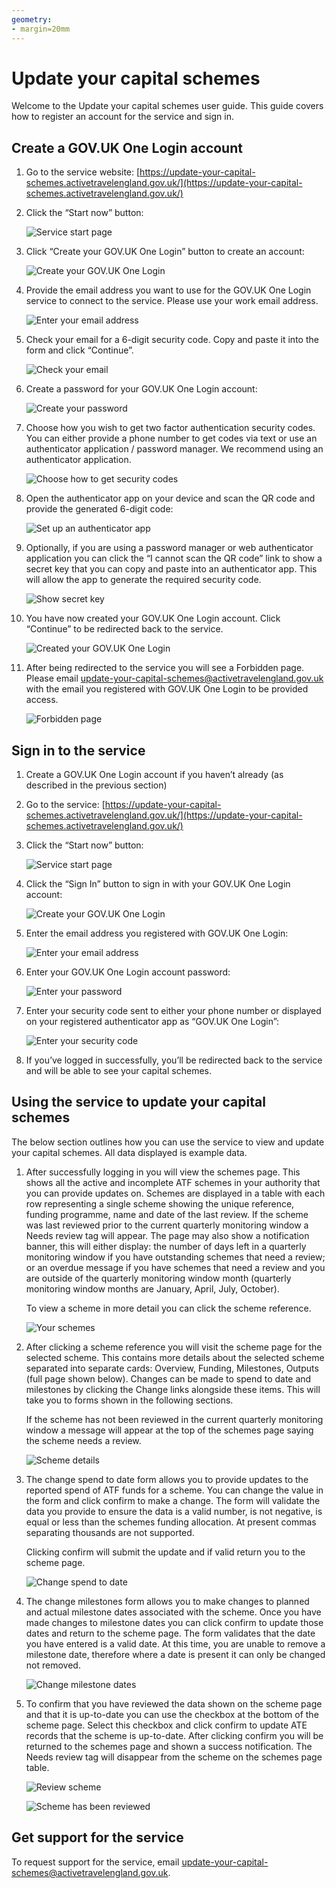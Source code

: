 ```yaml
---
geometry:
- margin=20mm
---
```


# Update your capital schemes 

Welcome to the Update your capital schemes user guide. This guide covers how to register an account for the service and sign in. 

## Create a GOV.UK One Login account 

1. Go to the service website: [https://update-your-capital-schemes.activetravelengland.gov.uk/](https://update-your-capital-schemes.activetravelengland.gov.uk/) 

1. Click the “Start now” button:

    ![Service start page](start.png)

1. Click “Create your GOV.UK One Login” button to create an account: 

    ![Create your GOV.UK One Login](create-or-sign-in.png)

1. Provide the email address you want to use for the GOV.UK One Login service to connect to the service. Please use your work email address. 

    ![Enter your email address](create-enter-email.png)

1. Check your email for a 6-digit security code. Copy and paste it into the form and click “Continue”.

    ![Check your email](create-check-email.png)

1. Create a password for your GOV.UK One Login account: 

    ![Create your password](create-password.png)

1. Choose how you wish to get two factor authentication security codes. You can either provide a phone number to get codes via text or use an authenticator application / password manager. We recommend using an authenticator application. 

    ![Choose how to get security codes](create-security-codes.png)

1. Open the authenticator app on your device and scan the QR code and provide the generated 6-digit code: 

    ![Set up an authenticator app](create-qr-code.png)

1. Optionally, if you are using a password manager or web authenticator application you can click the “I cannot scan the QR code” link to show a secret key that you can copy and paste into an authenticator app. This will allow the app to generate the required security code. 

    ![Show secret key](create-secret-key.png)

1. You have now created your GOV.UK One Login account. Click “Continue” to be redirected back to the service. 

    ![Created your GOV.UK One Login](create-success.png)

1. After being redirected to the service you will see a Forbidden page. Please email [update-your-capital-schemes@activetravelengland.gov.uk](mailto:update-your-capital-schemes@activetravelengland.gov.uk) with the email you registered with GOV.UK One Login to be provided access. 

    ![Forbidden page](forbidden.png)

## Sign in to the service 

1. Create a GOV.UK One Login account if you haven’t already (as described in the previous section) 

1. Go to the service: [https://update-your-capital-schemes.activetravelengland.gov.uk/](https://update-your-capital-schemes.activetravelengland.gov.uk/) 

1. Click the “Start now” button: 

    ![Service start page](start.png)

1. Click the “Sign In” button to sign in with your GOV.UK One Login account: 

    ![Create your GOV.UK One Login](create-or-sign-in.png)

1. Enter the email address you registered with GOV.UK One Login: 

    ![Enter your email address](sign-in-enter-email.png)

1. Enter your GOV.UK One Login account password: 

    ![Enter your password](sign-in-password.png)

1. Enter your security code sent to either your phone number or displayed on your registered authenticator app as “GOV.UK One Login”: 

    ![Enter your security code](sign-in-security-code.png)

1. If you’ve logged in successfully, you’ll be redirected back to the service and will be able to see your capital schemes. 

## Using the service to update your capital schemes 

The below section outlines how you can use the service to view and update your capital schemes. All data displayed is example data. 

1. After successfully logging in you will view the schemes page. This shows all the active and incomplete ATF schemes in your authority that you can provide updates on. Schemes are displayed in a table with each row representing a single scheme showing the unique reference, funding programme, name and date of the last review. If the scheme was last reviewed prior to the current quarterly monitoring window a Needs review tag will appear. The page may also show a notification banner, this will either display: the number of days left in a quarterly monitoring window if you have outstanding schemes that need a review; or an overdue message if you have schemes that need a review and you are outside of the quarterly monitoring window month (quarterly monitoring window months are January, April, July, October). 

    To view a scheme in more detail you can click the scheme reference. 

    ![Your schemes](schemes.png)

1. After clicking a scheme reference you will visit the scheme page for the selected scheme. This contains more details about the selected scheme separated into separate cards: Overview, Funding, Milestones, Outputs (full page shown below). Changes can be made to spend to date and milestones by clicking the Change links alongside these items. This will take you to forms shown in the following sections. 
   
    If the scheme has not been reviewed in the current quarterly monitoring window a message will appear at the top of the schemes page saying the scheme needs a review. 

    ![Scheme details](scheme.png)

1. The change spend to date form allows you to provide updates to the reported spend of ATF funds for a scheme. You can change the value in the form and click confirm to make a change. The form will validate the data you provide to ensure the data is a valid number, is not negative, is equal or less than the schemes funding allocation. At present commas separating thousands are not supported.

    Clicking confirm will submit the update and if valid return you to the scheme page. 

    ![Change spend to date](change-spend-to-date.png)
 
1. The change milestones form allows you to make changes to planned and actual milestone dates associated with the scheme. Once you have made changes to milestone dates you can click confirm to update those dates and return to the scheme page. The form validates that the date you have entered is a valid date. At this time, you are unable to remove a milestone date, therefore where a date is present it can only be changed not removed. 

    ![Change milestone dates](change-milestone-dates.png)

1. To confirm that you have reviewed the data shown on the scheme page and that it is up-to-date you can use the checkbox at the bottom of the scheme page. Select this checkbox and click confirm to update ATE records that the scheme is up-to-date. After clicking confirm you will be returned to the schemes page and shown a success notification. The Needs review tag will disappear from the scheme on the schemes page table. 

    ![Review scheme](review.png)

    ![Scheme has been reviewed](review-success.png)

## Get support for the service 

To request support for the service, email [update-your-capital-schemes@activetravelengland.gov.uk](mailto:update-your-capital-schemes@activetravelengland.gov.uk). 
